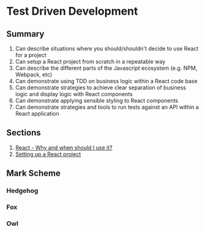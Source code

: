 # Test Driven Development

## Summary

1. Can describe situations where you should/shouldn't decide to use React for a project
2. Can setup a React project from scratch in a repeatable way
3. Can describe the different parts of the Javascript ecosystem (e.g. NPM, Webpack, etc)
4. Can demonstrate using TDD on business logic within a React code base
5. Can demonstrate strategies to achieve clear separation of business logic and display logic 
with React components
6. Can demonstrate applying sensible styling to React components
7. Can demonstrate strategies and tools to run tests against an API within a React application

## Sections

1. [React - Why and when should I use it?](./why-and-when.md)
1. [Setting up a React project](./setup.md)

## Mark Scheme

### Hedgehog 

### Fox

### Owl
